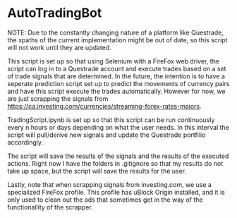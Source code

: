 # AutoTradingBot

NOTE: Due to the constantly changing nature of a platform like Questrade, the xpaths of the current implementation might be out of date, so this script will not work until they are updated.

This script is set up so that using Selenium with a FireFox web driver, the script can log in to a Questrade account and execute trades based on a set of trade signals that are determined.  In the future, the intention is to have a seperate prediction script set up to predict the movements of currency pairs and have this script execute the trades automatically.  However for now, we are just scrapping the signals from https://ca.investing.com/currencies/streaming-forex-rates-majors.

TradingScript.ipynb is set up so that this script can be run continuously every n hours or days depending on what the user needs.  In this interval the script will pull/derive new signals and update the Questrade portfilio accordingly.

The script will save the results of the signals and the results of the executed actions.  Right now I have the folders in .gitignore so that my results do not take up space, but the script will save the results for the user.

Lastly, note that when scrapping signals from investing.com, we use a specialized FireFox profile.  This profile has uBlock Origin installed, and it is only used to clean out the ads that sometimes get in the way of the functionallity of the scrapper.